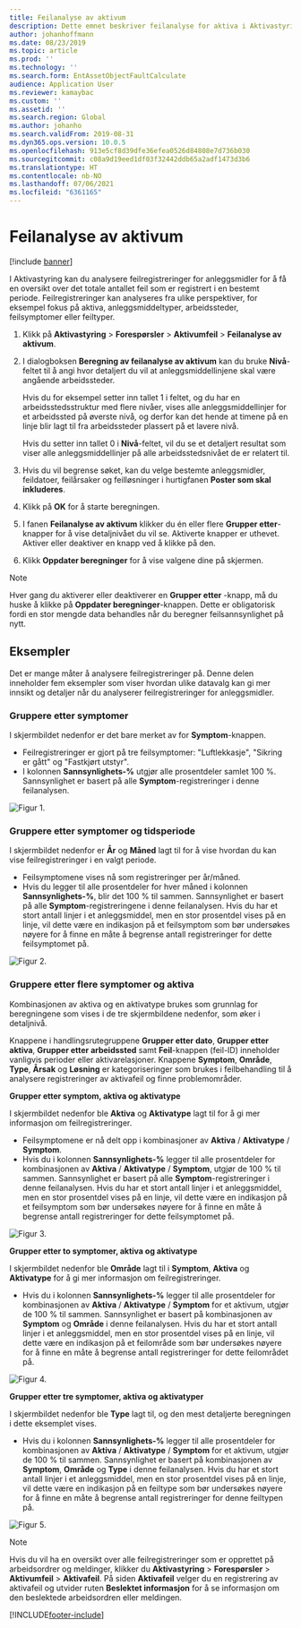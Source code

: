 ```yaml
---
title: Feilanalyse av aktivum
description: Dette emnet beskriver feilanalyse for aktiva i Aktivastyring.
author: johanhoffmann
ms.date: 08/23/2019
ms.topic: article
ms.prod: ''
ms.technology: ''
ms.search.form: EntAssetObjectFaultCalculate
audience: Application User
ms.reviewer: kamaybac
ms.custom: ''
ms.assetid: ''
ms.search.region: Global
ms.author: johanho
ms.search.validFrom: 2019-08-31
ms.dyn365.ops.version: 10.0.5
ms.openlocfilehash: 913e5cf8d39dfe36efea0526d84808e7d736b030
ms.sourcegitcommit: c08a9d19eed1df03f32442ddb65a2adf1473d3b6
ms.translationtype: HT
ms.contentlocale: nb-NO
ms.lasthandoff: 07/06/2021
ms.locfileid: "6361165"
---
```

# <a name="asset-fault-analysis"></a>Feilanalyse av aktivum

[!include [banner](../../includes/banner.md)]

 

I Aktivastyring kan du analysere feilregistreringer for anleggsmidler for å få en oversikt over det totale antallet feil som er registrert i en bestemt periode. Feilregistreringer kan analyseres fra ulike perspektiver, for eksempel fokus på aktiva, anleggsmiddeltyper, arbeidssteder, feilsymptomer eller feiltyper.

1. Klikk på **Aktivastyring** > **Forespørsler** > **Aktivumfeil** > **Feilanalyse av aktivum**.

2. I dialogboksen **Beregning av feilanalyse av aktivum** kan du bruke **Nivå**-feltet til å angi hvor detaljert du vil at anleggsmiddellinjene skal være angående arbeidssteder. 

    Hvis du for eksempel setter inn tallet 1 i feltet, og du har en arbeidsstedsstruktur med flere nivåer, vises alle anleggsmiddellinjer for et arbeidssted på øverste nivå, og derfor kan det hende at timene på en linje blir lagt til fra arbeidssteder plassert på et lavere nivå. 
        
    Hvis du setter inn tallet 0 i **Nivå**-feltet, vil du se et detaljert resultat som viser alle anleggsmiddellinjer på alle arbeidsstedsnivået de er relatert til.

3. Hvis du vil begrense søket, kan du velge bestemte anleggsmidler, feildatoer, feilårsaker og feilløsninger i hurtigfanen **Poster som skal inkluderes**.

4. Klikk på **OK** for å starte beregningen.

5. I fanen **Feilanalyse av aktivum** klikker du én eller flere **Grupper etter**-knapper for å vise detaljnivået du vil se. Aktiverte knapper er uthevet. Aktiver eller deaktiver en knapp ved å klikke på den.

6. Klikk **Oppdater beregninger** for å vise valgene dine på skjermen. 

>[!NOTE]
>Hver gang du aktiverer eller deaktiverer en **Grupper etter** -knapp, må du huske å klikke på **Oppdater beregninger**-knappen. Dette er obligatorisk fordi en stor mengde data behandles når du beregner feilsannsynlighet på nytt.

## <a name="examples"></a>Eksempler

Det er mange måter å analysere feilregistreringer på. Denne delen inneholder fem eksempler som viser hvordan ulike datavalg kan gi mer innsikt og detaljer når du analyserer feilregistreringer for anleggsmidler.

### <a name="group-by-symptoms"></a>Gruppere etter symptomer

I skjermbildet nedenfor er det bare merket av for **Symptom**-knappen.

- Feilregistreringer er gjort på tre feilsymptomer: "Luftlekkasje", "Sikring er gått" og "Fastkjørt utstyr".  
- I kolonnen **Sannsynlighets-%** utgjør alle prosentdeler samlet 100 %. Sannsynlighet er basert på alle **Symptom**-registreringer i denne feilanalysen.

![Figur 1.](media/06-controlling-and-reporting.png)

### <a name="group-by-symptoms-and-time-period"></a>Gruppere etter symptomer og tidsperiode

I skjermbildet nedenfor er **År** og **Måned** lagt til for å vise hvordan du kan vise feilregistreringer i en valgt periode.

- Feilsymptomene vises nå som registreringer per år/måned.  
- Hvis du legger til alle prosentdeler for hver måned i kolonnen **Sannsynlighets-%**, blir det 100 % til sammen. Sannsynlighet er basert på alle **Symptom**-registreringene i denne feilanalysen. Hvis du har et stort antall linjer i et anleggsmiddel, men en stor prosentdel vises på en linje, vil dette være en indikasjon på et feilsymptom som bør undersøkes nøyere for å finne en måte å begrense antall registreringer for dette feilsymptomet på.

![Figur 2.](media/07-controlling-and-reporting.png)

### <a name="group-by-multiple-symptoms-and-assets"></a>Gruppere etter flere symptomer og aktiva

Kombinasjonen av aktiva og en aktivatype brukes som grunnlag for beregningene som vises i de tre skjermbildene nedenfor, som øker i detaljnivå.  

Knappene i handlingsrutegruppene **Grupper etter dato**, **Grupper etter aktiva**, **Grupper etter arbeidssted** samt **Feil**-knappen (feil-ID) inneholder vanligvis perioder eller aktivarelasjoner. Knappene **Symptom**, **Område**, **Type**, **Årsak** og **Løsning** er kategoriseringer som brukes i feilbehandling til å analysere registreringer av aktivafeil og finne problemområder.  

**Grupper etter symptom, aktiva og aktivatype**

I skjermbildet nedenfor ble **Aktiva** og **Aktivatype** lagt til for å gi mer informasjon om feilregistreringer.

- Feilsymptomene er nå delt opp i kombinasjoner av **Aktiva** / **Aktivatype** / **Symptom**.  
- Hvis du i kolonnen **Sannsynlighets-%** legger til alle prosentdeler for kombinasjonen av **Aktiva** / **Aktivatype** / **Symptom**, utgjør de 100 % til sammen. Sannsynlighet er basert på alle **Symptom**-registreringer i denne feilanalysen. Hvis du har et stort antall linjer i et anleggsmiddel, men en stor prosentdel vises på en linje, vil dette være en indikasjon på et feilsymptom som bør undersøkes nøyere for å finne en måte å begrense antall registreringer for dette feilsymptomet på.

![Figur 3.](media/08-controlling-and-reporting.png)

**Grupper etter to symptomer, aktiva og aktivatype**

I skjermbildet nedenfor ble **Område** lagt til i **Symptom**, **Aktiva** og **Aktivatype** for å gi mer informasjon om feilregistreringer.

- Hvis du i kolonnen **Sannsynlighets-%** legger til alle prosentdeler for kombinasjonen av **Aktiva** / **Aktivatype** / **Symptom** for et aktivum, utgjør de 100 % til sammen. Sannsynlighet er basert på kombinasjonen av **Symptom** og **Område** i denne feilanalysen. Hvis du har et stort antall linjer i et anleggsmiddel, men en stor prosentdel vises på en linje, vil dette være en indikasjon på et feilområde som bør undersøkes nøyere for å finne en måte å begrense antall registreringer for dette feilområdet på.  

![Figur 4.](media/09-controlling-and-reporting.png)

**Grupper etter tre symptomer, aktiva og aktivatyper**

I skjermbildet nedenfor ble **Type** lagt til, og den mest detaljerte beregningen i dette eksemplet vises.
 
- Hvis du i kolonnen **Sannsynlighets-%** legger til alle prosentdeler for kombinasjonen av **Aktiva** / **Aktivatype** / **Symptom** for et aktivum, utgjør de 100 % til sammen. Sannsynlighet er basert på kombinasjonen av **Symptom**, **Område** og **Type** i denne feilanalysen. Hvis du har et stort antall linjer i et anleggsmiddel, men en stor prosentdel vises på en linje, vil dette være en indikasjon på en feiltype som bør undersøkes nøyere for å finne en måte å begrense antall registreringer for denne feiltypen på.

![Figur 5.](media/10-controlling-and-reporting.png)


>[!NOTE]
>Hvis du vil ha en oversikt over alle feilregistreringer som er opprettet på arbeidsordrer og meldinger, klikker du **Aktivastyring** > **Forespørsler** > **Aktivumfeil** > **Aktivafeil**. På siden **Aktivafeil** velger du en registrering av aktivafeil og utvider ruten **Beslektet informasjon** for å se informasjon om den beslektede arbeidsordren eller meldingen.



[!INCLUDE[footer-include](../../../includes/footer-banner.md)]